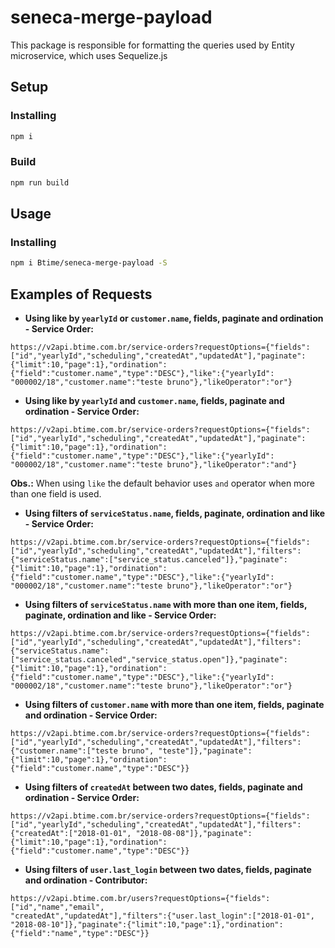 # seneca-merge-payload

This package is responsible for formatting the queries used by Entity microservice, which uses Sequelize.js

## Setup

### Installing

```bash
npm i
```

### Build

```bash
npm run build
```

## Usage

### Installing

```bash
npm i Btime/seneca-merge-payload -S
```

## Examples of Requests

- **Using like by `yearlyId` or `customer.name`, fields, paginate and ordination - Service Order:**

```
https://v2api.btime.com.br/service-orders?requestOptions={"fields":["id","yearlyId","scheduling","createdAt","updatedAt"],"paginate":{"limit":10,"page":1},"ordination":{"field":"customer.name","type":"DESC"},"like":{"yearlyId": "000002/18","customer.name":"teste bruno"},"likeOperator":"or"}
```

- **Using like by `yearlyId` and `customer.name`, fields, paginate and ordination - Service Order:**

```
https://v2api.btime.com.br/service-orders?requestOptions={"fields":["id","yearlyId","scheduling","createdAt","updatedAt"],"paginate":{"limit":10,"page":1},"ordination":{"field":"customer.name","type":"DESC"},"like":{"yearlyId": "000002/18","customer.name":"teste bruno"},"likeOperator":"and"}
```

**Obs.:** When using `like` the default behavior uses `and` operator when more than one field is used.

- **Using filters of `serviceStatus.name`, fields, paginate, ordination and like - Service Order:**

```
https://v2api.btime.com.br/service-orders?requestOptions={"fields":["id","yearlyId","scheduling","createdAt","updatedAt"],"filters":{"serviceStatus.name":["service_status.canceled"]},"paginate":{"limit":10,"page":1},"ordination":{"field":"customer.name","type":"DESC"},"like":{"yearlyId": "000002/18","customer.name":"teste bruno"},"likeOperator":"or"}
```

- **Using filters of `serviceStatus.name` with more than one item, fields, paginate, ordination and like - Service Order:**

```
https://v2api.btime.com.br/service-orders?requestOptions={"fields":["id","yearlyId","scheduling","createdAt","updatedAt"],"filters":{"serviceStatus.name":["service_status.canceled","service_status.open"]},"paginate":{"limit":10,"page":1},"ordination":{"field":"customer.name","type":"DESC"},"like":{"yearlyId": "000002/18","customer.name":"teste bruno"},"likeOperator":"or"}
```

- **Using filters of `customer.name` with more than one item, fields, paginate and ordination - Service Order:**

```
https://v2api.btime.com.br/service-orders?requestOptions={"fields":["id","yearlyId","scheduling","createdAt","updatedAt"],"filters":{"customer.name":["teste bruno", "teste"]},"paginate":{"limit":10,"page":1},"ordination":{"field":"customer.name","type":"DESC"}}
```

- **Using filters of `createdAt` between two dates, fields, paginate and ordination - Service Order:**

```
https://v2api.btime.com.br/service-orders?requestOptions={"fields":["id","yearlyId","scheduling","createdAt","updatedAt"],"filters":{"createdAt":["2018-01-01", "2018-08-08"]},"paginate":{"limit":10,"page":1},"ordination":{"field":"customer.name","type":"DESC"}}
```

- **Using filters of `user.last_login` between two dates, fields, paginate and ordination - Contributor:**

```
https://v2api.btime.com.br/users?requestOptions={"fields":["id","name","email",
"createdAt","updatedAt"],"filters":{"user.last_login":["2018-01-01", "2018-08-10"]},"paginate":{"limit":10,"page":1},"ordination":{"field":"name","type":"DESC"}}
```
